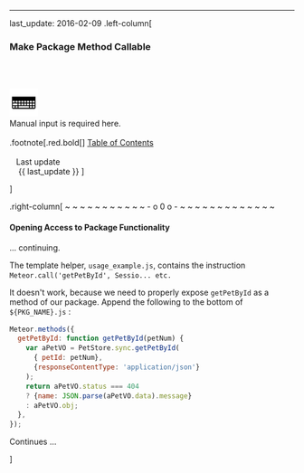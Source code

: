 ---
last_update: 2016-02-09
 .left-column[
  ### Make Package Method Callable
  <br /><br /><div class='input_type_indicator'><img src='./fragments/typer.png' /><br />Manual input is required here.</div><br />
.footnote[.red.bold[] [
Table of Contents](./toc.html)
<br />
<br />&nbsp; &nbsp;Last update
<br />&nbsp; &nbsp; {{ last_update  }}
]
<!-- H -->]
.right-column[
~ ~ ~ ~ ~ ~ ~ ~ ~ ~ ~ - o 0 o - ~ ~ ~ ~ ~ ~ ~ ~ ~ ~ ~ ~ ~

#### Opening Access to Package Functionality

... continuing.

The template helper, ```usage_example.js```, contains the instruction ```Meteor.call('getPetById', Sessio... etc.```

It doesn't work, because we need to properly expose ```getPetById``` as a method of our package.  Append the following to the bottom of ```${PKG_NAME}.js``` :
```javascript
Meteor.methods({
  getPetById: function getPetById(petNum) {
    var aPetVO = PetStore.sync.getPetById(
      { petId: petNum},
      {responseContentType: 'application/json'}
    );
    return aPetVO.status === 404
    ? {name: JSON.parse(aPetVO.data).message}
    : aPetVO.obj;
  },
});
```



Continues ...


<!-- B -->]
